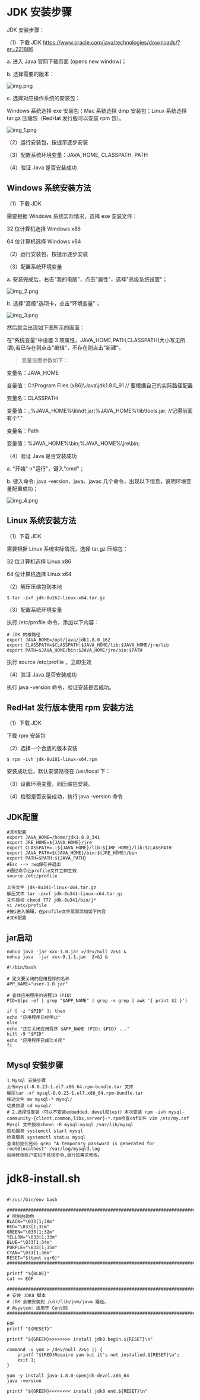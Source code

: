 # JDK 安装步骤
JDK 安装步骤：

（1）下载 JDK https://www.oracle.com/java/technologies/downloads/?er=221886

a. 进入 Java 官网下载页面 (opens new window)；

b. 选择需要的版本：

![img.png](img.png)

c. 选择对应操作系统的安装包：

Windows 系统选择 exe 安装包；Mac 系统选择 dmp 安装包；Linux 系统选择 tar.gz 压缩包（RedHat 发行版可以安装 rpm 包）。

![img_1.png](img_1.png)

（2）运行安装包，按提示逐步安装

（3）配置系统环境变量：JAVA_HOME, CLASSPATH, PATH

（4）验证 Java 是否安装成功

## Windows 系统安装方法
（1）下载 JDK

需要根据 Windows 系统实际情况，选择 exe 安装文件：

32 位计算机选择 Windows x86

64 位计算机选择 Windows x64

（2）运行安装包，按提示逐步安装

（3）配置系统环境变量

a. 安装完成后，右击"我的电脑"，点击"属性"，选择"高级系统设置"；

![img_2.png](img_2.png)

b. 选择"高级"选项卡，点击"环境变量"；

![img_3.png](img_3.png)


然后就会出现如下图所示的画面：

在"系统变量"中设置 3 项属性，JAVA_HOME,PATH,CLASSPATH(大小写无所谓),若已存在则点击"编辑"，不存在则点击"新建"。

> 变量设置参数如下：

变量名：JAVA_HOME

变量值：C:\Program Files (x86)\Java\jdk1.8.0_91 // 要根据自己的实际路径配置

变量名：CLASSPATH

变量值：.;%JAVA_HOME%\lib\dt.jar;%JAVA_HOME%\lib\tools.jar; //记得前面有个"."

变量名：Path

变量值：%JAVA_HOME%\bin;%JAVA_HOME%\jre\bin;

（4）验证 Java 是否安装成功

a. "开始"->"运行"，键入"cmd"；

b. 键入命令: java -version、java、javac 几个命令，出现以下信息，说明环境变量配置成功；

![img_4.png](img_4.png)

## Linux 系统安装方法
（1）下载 JDK

需要根据 Linux 系统实际情况，选择 tar.gz 压缩包：

32 位计算机选择 Linux x86

64 位计算机选择 Linux x64

（2）解压压缩包到本地

```angular2html
$ tar -zxf jdk-8u162-linux-x64.tar.gz
```

（3）配置系统环境变量

执行 /etc/profile 命令，添加以下内容：

```angular2html
# JDK 的根路径
export JAVA_HOME=/opt/java/jdk1.8.0_162
export CLASSPATH=$CLASSPATH:$JAVA_HOME/lib:$JAVA_HOME/jre/lib
export PATH=$JAVA_HOME/bin:$JAVA_HOME/jre/bin:$PATH
```

执行 source /etc/profile ，立即生效

（4）验证 Java 是否安装成功

执行 java -version 命令，验证安装是否成功。

## RedHat 发行版本使用 rpm 安装方法
（1）下载 JDK

下载 rpm 安装包

（2）选择一个合适的版本安装

```angular2html
$ rpm -ivh jdk-8u181-linux-x64.rpm
```

安装成功后，默认安装路径在 /usr/local 下：

（3）设置环境变量，同压缩包安装。

（4）检验是否安装成功，执行 java -version 命令

## JDK配置

```angular2html
#JDK配置
export JAVA_HOME=/home/jdk1.8.0_341
export JRE_HOME=${JAVA_HOME}/jre
export CLASSPATH=.:${JAVA_HOME}/lib:${JRE_HOME}/lib:$CLASSPATH
export JAVA_PATH=${JAVA_HOME}/bin:${JRE_HOME}/bin
export PATH=$PATH:${JAVA_PATH}
#Esc --> :wq保存并退出
#通过命令让profile文件立即生效
source /etc/profile
```

```angular2html
上传文件 jdk-8u341-linux-x64.tar.gz
解压文件 tar -zxvf jdk-8u341-linux-x64.tar.gz
文件授权 chmod 777 jdk-8u341/bin/j*
vi /etc/profile
#按i进入编辑，在profile文件尾部添加如下内容
#JDK配置
```

## jar启动

```angular2html
nohup java -jar xxx-1.0.jar >/dev/null 2>&1 &
nohup java  -jar xxx-9.1.1.jar  2>&1 &

#!/bin/bash

# 定义要关闭的应用程序的名称
APP_NAME="user-1.0.jar"

# 查找应用程序的进程ID（PID）
PID=$(ps -ef | grep "$APP_NAME" | grep -v grep | awk '{ print $2 }')

if [ -z "$PID" ]; then
echo "应用程序已经停止"
else
echo "正在关闭应用程序 $APP_NAME (PID: $PID) ..."
kill -9 "$PID"
echo "应用程序已成功关闭"
fi
```

## Mysql 安裝步骤

```angular2html
1.Mysql 安裝步骤
上传mysql-8.0.23-1.el7.x86_64.rpm-bundle.tar 文件
解压tar -xf mysql-8.0.23-1.el7.x86_64.rpm-bundle.tar
移动文件 mv mysql-* mysql/
切换目录 cd mysql/
# 2.选择性安装（可以不安装embedded、devel和test）本次安装 rpm -ivh mysql-community-{client,common,libs,server}-*.rpm检查cnf文件 vim /etc/my.cnf
Mysql 文件授权chown -R mysql:mysql /var/lib/mysql
启动服务 systemctl start mysql
检查服务 systemctl status mysql
查询初始化密码 grep "A temporary password is generated for root@localhost" /var/log/mysqld.log
后续修改账户密码不体现命令,自行按需求修改。
```

# jdk8-install.sh

```angular2html

#!/usr/bin/env bash

###################################################################################
# 控制台颜色
BLACK="\033[1;30m"
RED="\033[1;31m"
GREEN="\033[1;32m"
YELLOW="\033[1;33m"
BLUE="\033[1;34m"
PURPLE="\033[1;35m"
CYAN="\033[1;36m"
RESET="$(tput sgr0)"
###################################################################################

printf "${BLUE}"
cat << EOF

###################################################################################
# 安装 JDK8 脚本
# JDK 会被安装到 /usr/lib/jvm/java 路径。
# @system: 适用于 CentOS
###################################################################################

EOF
printf "${RESET}"

printf "${GREEN}>>>>>>>> install jdk8 begin.${RESET}\n"

command -v yum > /dev/null 2>&1 || {
	printf "${RED}Require yum but it's not installed.${RESET}\n";
	exit 1;
}

yum -y install java-1.8.0-openjdk-devel.x86_64
java -version

printf "${GREEN}<<<<<<<< install jdk8 end.${RESET}\n"

```